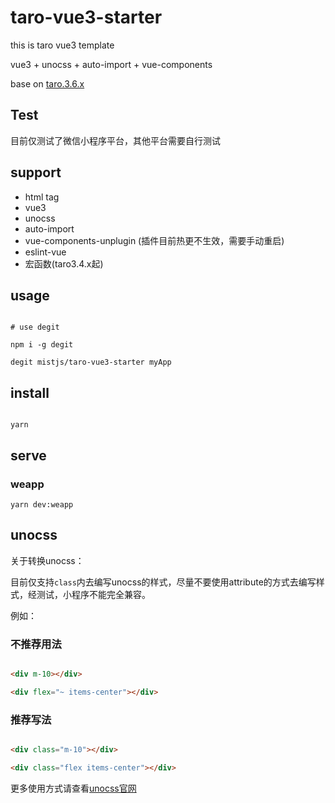 # taro-vue3-starter
this is taro vue3 template

vue3 + unocss + auto-import + vue-components

base on [taro.3.6.x](https://taro-docs.jd.com/taro/docs/)

## Test

目前仅测试了微信小程序平台，其他平台需要自行测试

## support

* html tag
* vue3
* unocss
* auto-import
* vue-components-unplugin (插件目前热更不生效，需要手动重启)
* eslint-vue
* 宏函数(taro3.4.x起)

## usage


```shell

# use degit

npm i -g degit

degit mistjs/taro-vue3-starter myApp

```

## install

```shell

yarn

```

## serve

### weapp

```shell
yarn dev:weapp
```

## unocss

关于转换unocss：

目前仅支持`class`内去编写unocss的样式，尽量不要使用attribute的方式去编写样式，经测试，小程序不能完全兼容。

例如：

### 不推荐用法

```html

<div m-10></div>

<div flex="~ items-center"></div>

```


### 推荐写法

```html

<div class="m-10"></div>

<div class="flex items-center"></div>

```


更多使用方式请查看[unocss官网](https://uno.antfu.me/)
